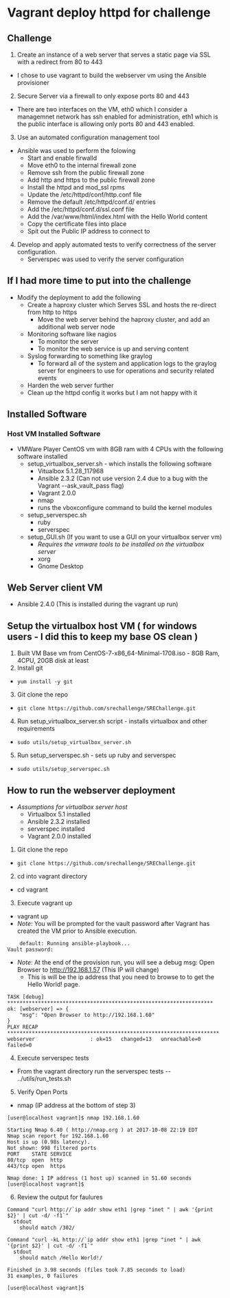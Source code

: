 # Vagrant deploy httpd for challenge


## Challenge
1. Create an instance of a web server that serves a static page via SSL with a redirect from 80 to 443
- I chose to use vagrant to build the webserver vm using the Ansible provisioner

2. Secure Server via a firewall to only expose ports 80 and 443
- There are two interfaces on the VM, eth0 which I consider a managemnet network has ssh enabled for administration, eth1 which is the public interface is allowing only ports 80 and 443 enabled.

3. Use an automated configuration management tool
- Ansible was used to perform the folowing
  - Start and enable firwalld
  - Move eth0 to the internal firewall zone
  - Remove ssh from the public firewall zone
  - Add http and https to the public firewall zone
  - Install the httpd and mod_ssl rpms
  - Update the /etc/httpd/conf/http.conf file
  - Remove the default /etc/httpd/conf.d/ entries
  - Add the /etc/httpd/conf.d/ssl.conf file
  - Add the /var/www/html/index.html with the Hello World content
  - Copy the certificate files into place
  - Spit out the Public IP address to connect to

4. Develop and apply automated tests to verify correctness of the server configuration.
   - Serverspec was used to verify the server configuration

## If I had more time to put into the challenge
- Modify the deployment to add the following
  - Create a haproxy cluster which Serves SSL and hosts the re-direct from http to https
    - Move the web server behind the haproxy cluster, and add an additional web server node
  - Monitoring software like nagios
    - To monitor the server
    - To monitor the web service is up and serving content
  - Syslog forwarding to something like graylog
    - To forward all of the system and application logs to the graylog server for engineers to use for operations and security related events
  - Harden the web server further
  - Clean up the httpd config it works but I am not happy with it

## Installed Software
### Host VM Installed Software
- VMWare Player CentOS vm with 8GB ram with 4 CPUs with the following software installed
  - setup_virtualbox_server.sh  - which installs the following software
    - Vitualbox 5.1.28_117968
    - Ansible 2.3.2 (Can not use version 2.4 due to a bug with the Vagrant --ask_vault_pass flag)
    - Vagrant 2.0.0
    - nmap
    - runs the vboxconfigure command to build the kernel modules
  - setup_serverspec.sh
    - ruby
    - serverspec
  - setup_GUI.sh (If you want to use a GUI on your virtualbox server vm)
    - *Requires the vmware tools to be installed on the virtualbox server*
    - xorg
    - Gnome Desktop
  
## Web Server client VM
- Ansible 2.4.0 (This is installed during the vagrant up run)

## Setup the virtualbox host VM ( for windows users - I did this to keep my base OS clean )
1. Built VM Base vm from CentOS-7-x86_64-Minimal-1708.iso - 8GB Ram, 4CPU, 20GB disk at least
2. Install git 
- ```yum install -y git```
3. Git clone the repo
- ```git clone https://github.com/srechallenge/SREChallenge.git```
4. Run setup_virtualbox_server.sh script - installs virtualbox and other requirements
- ``` sudo utils/setup_virtualbox_server.sh ```
5. Run setup_serverspec.sh - sets up ruby and serverspec
- ``` sudo utils/setup_serverspec.sh ```

## How to run the webserver deployment
- *Assumptions for virtualbox server host* 
  - Virtualbox 5.1 installed
  - Ansible 2.3.2 installed
  - serverspec installed
  - Vagrant 2.0.0 installed
1. Git clone the repo
- ```git clone https://github.com/srechallenge/SREChallenge.git```
2. cd into vagrant directory
- cd vagrant
3. Execute vagrant up
- vagrant up
- *Note*: You will be prompted for the vault password after Vagrant has created the VM prior to Ansible execution.
```
    default: Running ansible-playbook...
Vault password: 
```
- *Note*: At the end of the provision run, you will see a debug msg: Open Browser to http://192.168.1.57 (This IP will change)
  - This is will be the ip address that you need to browse to to get the Hello World! page.
```
TASK [debug] *******************************************************************
ok: [webserver] => {
    "msg": "Open Browser to http://192.168.1.60"
}
PLAY RECAP *********************************************************************
webserver                  : ok=15   changed=13   unreachable=0    failed=0   
```
4. Execute serverspec tests
- From the vagrant directory run the serverspec tests
-- ../utils/run_tests.sh
5. Verify Open Ports
- nmap (IP address at the bottom of step 3)
```
[user@localhost vagrant]$ nmap 192.168.1.60

Starting Nmap 6.40 ( http://nmap.org ) at 2017-10-08 22:19 EDT
Nmap scan report for 192.168.1.60
Host is up (0.98s latency).
Not shown: 998 filtered ports
PORT    STATE SERVICE
80/tcp  open  http
443/tcp open  https

Nmap done: 1 IP address (1 host up) scanned in 51.60 seconds
[user@localhost vagrant]$ 
 ```
6. Review the output for faulures
```
Command "curl http://`ip addr show eth1 |grep "inet " | awk '{print $2}' | cut -d/ -f1`"
  stdout
    should match /302/

Command "curl -kL http://`ip addr show eth1 |grep "inet " | awk '{print $2}' | cut -d/ -f1`"
  stdout
    should match /Hello World!/

Finished in 3.98 seconds (files took 7.85 seconds to load)
31 examples, 0 failures

[user@localhost vagrant]$ 

```


